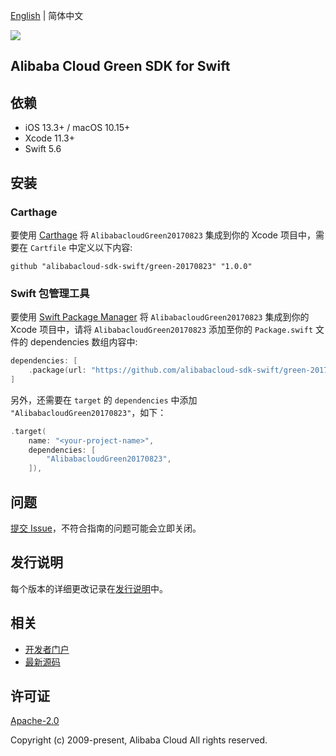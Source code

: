 [English](README.md) | 简体中文

![](https://aliyunsdk-pages.alicdn.com/icons/AlibabaCloud.svg)

## Alibaba Cloud Green SDK for Swift

## 依赖

- iOS 13.3+ / macOS 10.15+
- Xcode 11.3+
- Swift 5.6

## 安装

### Carthage

要使用 [Carthage](https://github.com/Carthage/Carthage) 将 `AlibabacloudGreen20170823` 集成到你的 Xcode 项目中，需要在 `Cartfile` 中定义以下内容:

```ogdl
github "alibabacloud-sdk-swift/green-20170823" "1.0.0"
```

### Swift 包管理工具

要使用 [Swift Package Manager](https://swift.org/package-manager/) 将 `AlibabacloudGreen20170823` 集成到你的 Xcode 项目中，请将 `AlibabacloudGreen20170823` 添加至你的 `Package.swift` 文件的 dependencies 数组内容中:

```swift
dependencies: [
    .package(url: "https://github.com/alibabacloud-sdk-swift/green-20170823.git", from: "1.0.0")
]
```

另外，还需要在 `target` 的 `dependencies` 中添加 `"AlibabacloudGreen20170823"`，如下：

```swift
.target(
    name: "<your-project-name>",
    dependencies: [
        "AlibabacloudGreen20170823",
    ]),
```

## 问题

[提交 Issue](https://github.com/alibabacloud-sdk-swift/green-20170823/issues/new)，不符合指南的问题可能会立即关闭。

## 发行说明

每个版本的详细更改记录在[发行说明](./ChangeLog.txt)中。

## 相关

* [开发者门户](https://next.api.aliyun.com/home)
* [最新源码](https://github.com/alibabacloud-sdk-swift/green-20170823)

## 许可证

[Apache-2.0](http://www.apache.org/licenses/LICENSE-2.0)

Copyright (c) 2009-present, Alibaba Cloud All rights reserved.
